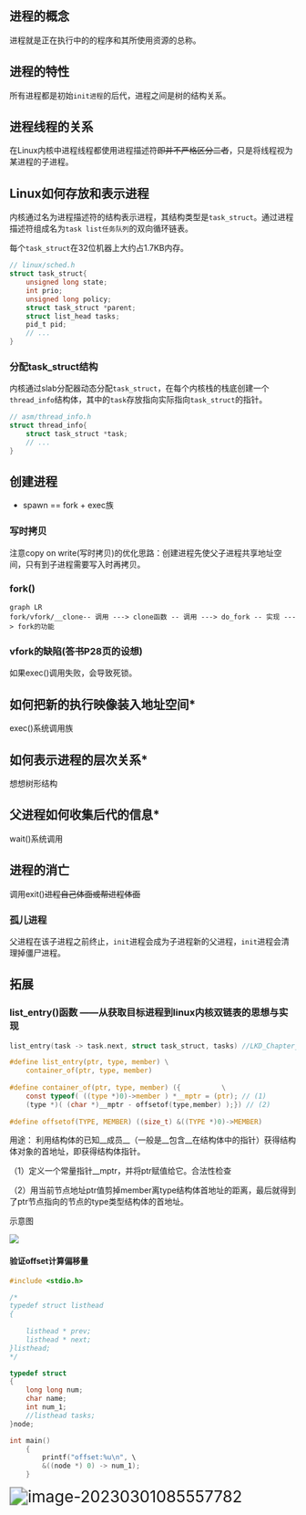 ## 进程的概念

进程就是正在执行中的的程序和其所使用资源的总称。

## 进程的特性

 所有进程都是初始`init进程`的后代，进程之间是树的结构关系。

## 进程线程的关系

在Linux内核中进程线程都使用进程描述符~~即并不严格区分二者~~，只是将线程视为某进程的子进程。

## Linux如何存放和表示进程

内核通过名为进程描述符的结构表示进程，其结构类型是`task_struct`。通过进程描述符组成名为`task list任务队列`的双向循环链表。

每个`task_struct`在32位机器上大约占1.7KB内存。

```c
// linux/sched.h
struct task_struct{
    unsigned long state;
    int prio;
    unsigned long policy;
    struct task_struct *parent;
    struct list_head tasks;
    pid_t pid;
    // ...
}
```
### 分配task_struct结构
内核通过slab分配器动态分配`task_struct`，在每个内核栈的栈底创建一个`thread_info`结构体，其中的`task`存放指向实际指向`task_struct`的指针。

```c
// asm/thread_info.h
struct thread_info{
    struct task_struct *task;
    // ...
}
```

## 创建进程

* spawn == fork + exec族

### 写时拷贝

注意copy on write(写时拷贝)的优化思路：创建进程先使父子进程共享地址空间，只有到子进程需要写入时再拷贝。   

### fork()

```mermaid
graph LR
fork/vfork/__clone-- 调用 ---> clone函数 -- 调用 ---> do_fork -- 实现 ---> fork的功能 
```

### vfork的缺陷(答书P28页的设想)

如果exec()调用失败，会导致死锁。 

## 如何把新的执行映像装入地址空间*

exec()系统调用族

## 如何表示进程的层次关系*

想想树形结构

## 父进程如何收集后代的信息*

wait()系统调用

## 进程的消亡

调用exit()~~进程自己体面或帮进程体面~~

### 孤儿进程

父进程在该子进程之前终止，`init`进程会成为子进程新的父进程，`init`进程会清理掉僵尸进程。

## 拓展

### list_entry()函数 ——从获取目标进程到linux内核双链表的思想与实现

``` c
list_entry(task -> task.next, struct task_struct, tasks) //LKD_Chapter_3_page_26 对于给定进程，获取链表中的下一个进程
```



``` c
#define list_entry(ptr, type, member) \
	container_of(ptr, type, member)
 
#define container_of(ptr, type, member) ({			\
	const typeof( ((type *)0)->member ) *__mptr = (ptr); // (1) 
	(type *)( (char *)__mptr - offsetof(type,member) );}) // (2) 
        
#define offsetof(TYPE, MEMBER) ((size_t) &((TYPE *)0)->MEMBER)
```

用途： 利用结构体的已知__成员__（一般是__包含__在结构体中的指针）获得结构体对象的首地址，即获得结构体指针。



（1）定义一个常量指针__mptr，并将ptr赋值给它。合法性检查

（2）用当前节点地址ptr值剪掉member离type结构体首地址的距离，最后就得到了ptr节点指向的节点的type类型结构体的首地址。

示意图

![](./../../picture/list_entry&%E5%86%85%E6%A0%B8%E9%93%BE%E8%A1%A8-1675393729053-1.jpg)

#### 验证offset计算偏移量

``` c
#include <stdio.h>

/*
typedef struct listhead
{
    
    listhead * prev;
    listhead * next;
}listhead;
*/

typedef struct 
{
    long long num;
    char name;
    int num_1;
    //listhead tasks;
}node;

int main()
    {
        printf("offset:%u\n", \
        &((node *) 0) -> num_1);
    }
```

<img src="./../../picture/image-20230301085557782.png" alt="image-20230301085557782" style="zoom: 200%;" />
